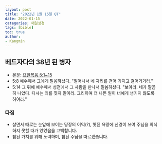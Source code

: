 ```yaml
---
layout: post
title: "2022년 1월 15일 QT"
date: 2022-01-15
categories: 매일성경
tags: [bible]
toc: true
author:
- Kangmin
---
```


## 베드자다의 38년 된 병자
- 본문: [요한복음 5:1~15](https://www.bskorea.or.kr/bible/korbibReadpage.php?version=SAENEW&book=jhn&chap=5&sec=1&cVersion=&fontSize=15px&fontWeight=normal)
- 5:8 예수께서 그에게 말씀하셨다. "일어나서 네 자리를 걷어 가지고 걸어가거라."
- 5:14 그 뒤에 예수께서 성전에서 그 사람을 만나서 말씀하셨다. "보아라. 네가 말끔히 나았다. 다시는 죄를 짓지 말아라. 그리하여 더 나쁜 일이 너에게 생기지 않도록 하여라."

### 다짐
- 살면서 때로는 눈앞에 보이는 당장의 이익(?), 헛된 욕망에 신경이 쓰여 주님을 의식하지 못할 때가 있었음을 고백합니다.
- 참된 가치를 위해 노력하며, 참된 주님을 따르겠습니다.
